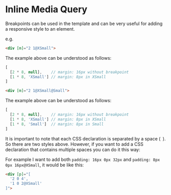 # Inline Media Query

Breakpoints can be used in the template and can be very useful for adding a responsive style to an element.

e.g.

```html
<div [m]="2 1@XSmall">
```

The example above can be understood as follows:

```ts
[
  [2 * 8, null],    // margin: 16px without breakpoint
  [1 * 8, 'XSmall'] // margin: 8px in XSmall
]
```

```html
<div [m]="2 1@XSmall@Small">
```

The example above can be understood as follows:

```ts
[
  [2 * 8, null],    // margin: 16px without breakpoint
  [1 * 8, 'XSmall'] // margin: 8px in XSmall
  [1 * 8, 'Small']  // margin: 8px in Small
]
```

It is important to note that each CSS declaration is separated by a space (` `). So there are two styles above. However, if you want to add a CSS declaration that contains multiple spaces you can do it this way:

For example I want to add both `padding: 16px 0px 32px` and `padding: 8px 0px 16px@XSmall`, it would be like this:

```html
<div [p]="[
  '2 0 4',
  '1 0 2@XSmall'
]">
```


